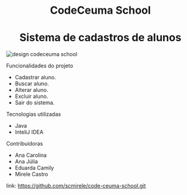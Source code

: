<h1 align="center">CodeCeuma School</h1>

<h1 align="center">Sistema de cadastros de alunos</h1>

![design codeceuma school](https://user-images.githubusercontent.com/117586375/229915702-eabee328-fb60-4633-bb04-dcfc14e65416.jpg)
<p align="center">

 Funcionalidades do projeto

- Cadastrar aluno.
- Buscar aluno.
- Alterar aluno.
- Excluir aluno.
- Sair do sistema.

Tecnologias utilizadas

- Java
- InteliJ IDEA

Contribuidoras 

- Ana Carolina
- Ana Júlia 
- Eduarda Camily
- Mirele Castro

link: https://github.com/scmirele/code-ceuma-school.git
